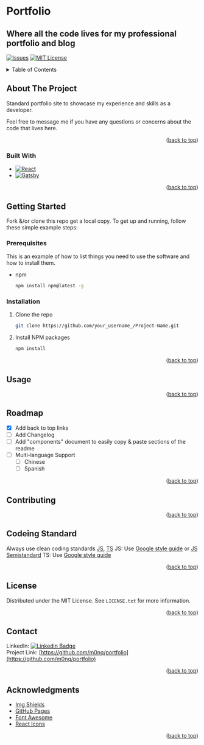 # Portfolio

## Where all the code lives for my professional portfolio and blog

<!-- PROJECT SHIELDS -->
<!--
*** I'm using markdown "reference style" links for readability.
*** Reference links are enclosed in brackets [ ] instead of parentheses ( ).
*** See the bottom of this document for the declaration of the reference variables
*** for contributors-url, forks-url, etc. This is an optional, concise syntax you may use.
*** https://www.markdownguide.org/basic-syntax/#reference-style-links
-->

[//]: # ([![Contributors][contributors-shield]][contributors-url])
[//]: # ([![Forks][forks-shield]][forks-url])
[//]: # ([![Stargazers][stars-shield]][stars-url])
[![Issues][issues-shield]][issues-url]
[![MIT License][license-shield]][license-url]

[//]: # ([![LinkedIn][linkedin-shield]][linkedin-url])



<!-- PROJECT LOGO -->

[//]: # (<br />)

[//]: # (<div align="center">)

[//]: # (  <a href="https://github.com/othneildrew/Best-README-Template">)

[//]: # (    <img src="images/logo.png" alt="Logo" width="80" height="80">)

[//]: # (  </a>)

[//]: # ()

[//]: # (<h3 align="center">Best-README-Template</h3>)

[//]: # ()

[//]: # (  <p align="center">)

[//]: # (    An awesome README template to jumpstart your projects!)

[//]: # (    <br />)

[//]: # (    <a href="https://github.com/othneildrew/Best-README-Template"><strong>Explore the docs »</strong></a>)

[//]: # (    <br />)

[//]: # (    <br />)

[//]: # (    <a href="https://github.com/othneildrew/Best-README-Template">View Demo</a>)

[//]: # (    ·)

[//]: # (    <a href="https://github.com/othneildrew/Best-README-Template/issues">Report Bug</a>)

[//]: # (    ·)

[//]: # (    <a href="https://github.com/othneildrew/Best-README-Template/issues">Request Feature</a>)

[//]: # (  </p>)

[//]: # (</div>)



<!-- TABLE OF CONTENTS -->
<details>
  <summary>Table of Contents</summary>
  <ol>
    <li>
      <a href="#about-the-project">About The Project</a>
      <ul>
        <li><a href="#built-with">Built With</a></li>
      </ul>
    </li>
    <li>
      <a href="#getting-started">Getting Started</a>
      <ul>
        <li><a href="#prerequisites">Prerequisites</a></li>
        <li><a href="#installation">Installation</a></li>
      </ul>
    </li>
    <li><a href="#usage">Usage</a></li>
    <li><a href="#roadmap">Roadmap</a></li>
    <li><a href="#contributing">Contributing</a></li>
    <li><a href="#license">License</a></li>
    <li><a href="#contact">Contact</a></li>
    <li><a href="#acknowledgments">Acknowledgments</a></li>
  </ol>
</details>



<!-- ABOUT THE PROJECT -->

## About The Project

[//]: # ([![Product Name Screen Shot][product-screenshot]]&#40;https://example.com&#41;)

Standard portfolio site to showcase my experience and skills as a developer.

Feel free to message me if you have any questions or concerns about the code that lives here.

<p align="right">(<a href="#readme-top">back to top</a>)</p>

### Built With

[//]: # (* [![Next][Next.js]][Next-url])

* [![React][React.js]][React-url]
* [![Gatsby][Gatsby.js]][Gatsby-url]

[//]: # (* [![Vue][Vue.js]][Vue-url])

[//]: # (* [![Angular][Angular.io]][Angular-url])

[//]: # (* [![Svelte][Svelte.dev]][Svelte-url])

[//]: # (* [![Laravel][Laravel.com]][Laravel-url])

[//]: # (* [![Bootstrap][Bootstrap.com]][Bootstrap-url])

[//]: # (* [![JQuery][JQuery.com]][JQuery-url])

<p align="right">(<a href="#readme-top">back to top</a>)</p>

<!-- GETTING STARTED -->

## Getting Started

Fork &/or clone this repo get a local copy. To get up and running, follow these simple example steps:

### Prerequisites

This is an example of how to list things you need to use the software and how to install them.

* npm
  ```sh
  npm install npm@latest -g
  ```

### Installation

[//]: # (1. Get a free API Key at [https://example.com]&#40;https://example.com&#41;)

1. Clone the repo
   ```sh
   git clone https://github.com/your_username_/Project-Name.git
   ```
2. Install NPM packages
   ```sh
   npm install
   ```

[//]: # (3. Enter your API in `config.js`)

[//]: # (   ```js)

[//]: # (   const API_KEY = 'ENTER YOUR API';)

[//]: # (   ```)

<p align="right">(<a href="#readme-top">back to top</a>)</p>



<!-- USAGE EXAMPLES -->

## Usage

[//]: # (Use this space to show useful examples of how a project can be used. Additional screenshots, code examples and demos)

[//]: # (work well in this space. You may also link to more resources.)

[//]: # (_For more examples, please refer to the [Documentation]&#40;https://example.com&#41;_)

<p align="right">(<a href="#readme-top">back to top</a>)</p>



<!-- ROADMAP -->

## Roadmap

- [X] Add back to top links
- [ ] Add Changelog
- [ ] Add "components" document to easily copy & paste sections of the readme
- [ ] Multi-language Support
    - [ ] Chinese
    - [ ] Spanish

[//]: # (See the [open issues]&#40;https://github.com/othneildrew/Best-README-Template/issues&#41; for a full list of proposed features &#40;)

[//]: # (and known issues&#41;.)

<p align="right">(<a href="#readme-top">back to top</a>)</p>



<!-- CONTRIBUTING -->

## Contributing

[//]: # (Contributions are what make the open source community such an amazing place to learn, inspire, and create. Any)

[//]: # (contributions you make are **greatly appreciated**.)

[//]: # ()

[//]: # (If you have a suggestion that would make this better, please fork the repo and create a pull request. You can also)

[//]: # (simply open an issue with the tag "enhancement".)

[//]: # (Don't forget to give the project a star! Thanks again!)

[//]: # ()

[//]: # (1. Fork the Project)

[//]: # (2. Create your Feature Branch &#40;`git checkout -b feature/AmazingFeature`&#41;)

[//]: # (3. Commit your Changes &#40;`git commit -m 'Add some AmazingFeature'`&#41;)

[//]: # (4. Push to the Branch &#40;`git push origin feature/AmazingFeature`&#41;)

[//]: # (5. Open a Pull Request)

<p align="right">(<a href="#readme-top">back to top</a>)</p>


<!-- CODE STANDARD -->

## Codeing Standard

Always use clean coding
standards [JS](https://github.com/ryanmcdermott/clean-code-javascript), [TS](https://github.com/labs42io/clean-code-typescript)
JS: Use [Google style guide](https://google.github.io/styleguide/jsguide.html)
or [JS Semistandard](https://github.com/standard/semistandard)
TS: Use [Google style guide](https://google.github.io/styleguide/tsguide.html)

<p align="right">(<a href="#readme-top">back to top</a>)</p>

<!-- LICENSE -->

## License

Distributed under the MIT License. See `LICENSE.txt` for more information.

<p align="right">(<a href="#readme-top">back to top</a>)</p>


<!-- CONTACT -->

## Contact

[//]: # (Your Name - [@your_twitter]&#40;https://twitter.com/your_username&#41; - email@example.com)

LinkedIn: [![Linkedin Badge](https://img.shields.io/badge/-Monk%20Wellington-blue?style=flat&logo=Linkedin&logoColor=white)](https://linked.com/in/monkwellington)  
Project Link: [https://github.com/m0nq/portfolio](https://github.com/m0nq/portfolio)

<p align="right">(<a href="#readme-top">back to top</a>)</p>



<!-- ACKNOWLEDGMENTS -->

## Acknowledgments

[//]: # (Use this space to list resources you find helpful and would like to give credit to. I've included a few of my favorites)

[//]: # (to kick things off!)

[//]: # (* [Choose an Open Source License]&#40;https://choosealicense.com&#41;)

[//]: # (* [GitHub Emoji Cheat Sheet]&#40;https://www.webpagefx.com/tools/emoji-cheat-sheet&#41;)

[//]: # (* [Malven's Flexbox Cheatsheet]&#40;https://flexbox.malven.co/&#41;)

[//]: # (* [Malven's Grid Cheatsheet]&#40;https://grid.malven.co/&#41;)

* [Img Shields](https://shields.io)
* [GitHub Pages](https://pages.github.com)
* [Font Awesome](https://fontawesome.com)
* [React Icons](https://react-icons.github.io/react-icons/search)

<p align="right">(<a href="#readme-top">back to top</a>)</p>



<!-- MARKDOWN LINKS & IMAGES -->
<!-- https://www.markdownguide.org/basic-syntax/#reference-style-links -->

[contributors-shield]: https://img.shields.io/github/contributors/othneildrew/Best-README-Template.svg?style=for-the-badge

[contributors-url]: https://github.com/m0nq/portfolio/graphs/contributors

[forks-shield]: https://img.shields.io/github/forks/othneildrew/Best-README-Template.svg?style=for-the-badge

[forks-url]: https://github.com/m0nq/portfolio/forks

[stars-shield]: https://img.shields.io/github/stars/othneildrew/Best-README-Template.svg?style=for-the-badge

[stars-url]: https://github.com/m0nq/portfolio/graphs/stargazers

[issues-shield]: https://img.shields.io/github/issues/othneildrew/Best-README-Template.svg?style=for-the-badge

[issues-url]: https://github.com/m0nq/portfolio/issues

[license-shield]: https://img.shields.io/github/license/othneildrew/Best-README-Template.svg?style=for-the-badge

[license-url]: https://github.com/m0nq/portfolio/blob/master/LICENSE.txt

[linkedin-shield]: https://img.shields.io/badge/-LinkedIn-black.svg?style=for-the-badge&logo=linkedin&colorB=555

[linkedin-url]: https://linkedin.com/in/monkwellington

[product-screenshot]: images/screenshot.png

[Next.js]: https://img.shields.io/badge/next.js-000000?style=for-the-badge&logo=nextdotjs&logoColor=white

[Next-url]: https://nextjs.org/

[React.js]: https://img.shields.io/badge/React-20232A?style=for-the-badge&logo=react&logoColor=61DAFB

[React-url]: https://reactjs.org/

[//]: # ([Vue.js]: https://img.shields.io/badge/Vue.js-35495E?style=for-the-badge&logo=vuedotjs&logoColor=4FC08D)

[//]: # ()

[//]: # ([Vue-url]: https://vuejs.org/)

[//]: # ()

[//]: # ([Angular.io]: https://img.shields.io/badge/Angular-DD0031?style=for-the-badge&logo=angular&logoColor=white)

[//]: # ()

[//]: # ([Angular-url]: https://angular.io/)

[//]: # ()

[//]: # ([Svelte.dev]: https://img.shields.io/badge/Svelte-4A4A55?style=for-the-badge&logo=svelte&logoColor=FF3E00)

[//]: # ()

[//]: # ([Svelte-url]: https://svelte.dev/)

[//]: # ()

[//]: # ([Laravel.com]: https://img.shields.io/badge/Laravel-FF2D20?style=for-the-badge&logo=laravel&logoColor=white)

[//]: # ()

[//]: # ([Laravel-url]: https://laravel.com)

[Gatsby.js]: https://img.shields.io/badge/Gatsby-%23663399.svg?style=for-the-badge&logo=gatsby&logoColor=white

[Gatsby-url]: https://www.gatsbyjs.com/

